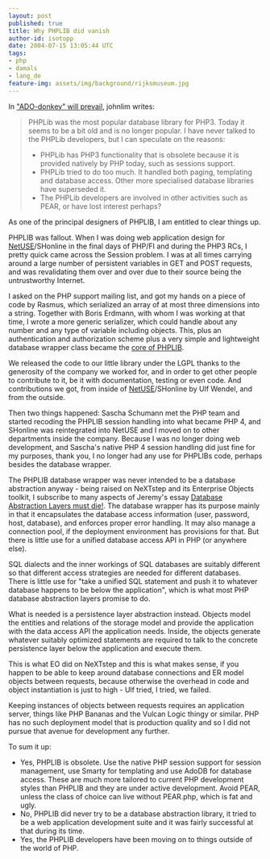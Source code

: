 ```yaml
---
layout: post
published: true
title: Why PHPLIB did vanish
author-id: isotopp
date: 2004-07-15 13:05:44 UTC
tags:
- php
- damals
- lang_de
feature-img: assets/img/background/rijksmuseum.jpg
---
```

In ["ADO-donkey" will prevail](http://phplens.com/phpeverywhere/?q=node/view/69), johnlim writes:

> PHPLib was the most popular database library for PHP3. Today it seems to be a bit old and is no longer popular. I have never talked to the PHPLib developers, but I can speculate on the reasons:
> - PHPLib has PHP3 functionality that is obsolete because it is provided natively by PHP today, such as sessions support.
> - PHPLib tried to do too much. It handled both paging, templating and database access. Other more specialised database libraries have superseded it.
> - The PHPLib developers are involved in other activities such as PEAR, or have lost interest perhaps?

As one of the principal designers of PHPLIB, I am entitled to clear things up.

PHPLIB was fallout. When I was doing web application design for 
[NetUSE](http://www.netuse.de)/SHonline in the final days of PHP/FI and during the PHP3 RCs, I pretty quick came across the Session problem. I was at all times carrying around a large number of persistent variables in GET and POST requests, and was revalidating them over and over due to their source being the untrustworthy Internet.

I asked on the PHP support mailing list, and got my hands on a piece of code by Rasmus, which serialized an array of at most three dimensions into a string. Together with Boris Erdmann, with whom I was working at that time, I wrote a more generic serializer, which could handle about any number and any type of variable including objects. This, plus an authentication and authorization scheme plus a very simple and lightweight database wrapper class became the 
[core of PHPLIB](https://marc.info/?l=php-general&amp;m=90222503034131&amp;w=2).

We released the code to our little library under the LGPL thanks to the generosity of the company we worked for, and in order to get other people to contribute to it, be it with documentation, testing or even code. And contributions we got, from inside of 
[NetUSE](http://www.netuse.de)/SHonline by Ulf Wendel, and from the outside.

Then two things happened: Sascha Schumann met the PHP team and started recoding the PHPLIB session handling into what became PHP 4, and SHonline was reintegrated into NetUSE and I moved on to other departments inside the company. Because I was no longer doing web development, and Sascha's native PHP 4 session handling did just fine for my purposes, thank you, I no longer had any use for PHPLIBs code, perhaps besides the database wrapper.

The PHPLIB database wrapper was never intended to be a database abstraction anyway - being raised on NeXTstep and its Enterprise Objects toolkit, I subscribe to many aspects of Jeremy's essay 
[Database Abstraction Layers must die!](http://jeremy.zawodny.com/blog/archives/002194.html). The database wrapper has its purpose mainly in that it encapsulates the database access information (user, password, host, database), and enforces proper error handling. It may also manage a connection pool, if the deployment environment has provisions for that. But there is little use for a unified database access API in PHP (or anywhere else).

SQL dialects and the inner workings of SQL databases are suitably different so that different access strategies are needed for different databases. There is little use for "take a unified SQL statement and push it to whatever database happens to be below the application", which is what most PHP database abstraction layers promise to do.

What is needed is a persistence layer abstraction instead. Objects model the entities and relations of the storage model and provide the application with the data access API the application needs. Inside, the objects generate whatever suitably optimized statements are required to talk to the concrete persistence layer below the application and execute them. 

This is what EO did on NeXTstep and this is what makes sense, if you happen to be able to keep around database connections and ER model objects between requests, because otherwise the overhead in code and object instantiation is just to high - Ulf tried, I tried, we failed. 

Keeping instances of objects between requests requires an application server, things like PHP Bananas and the Vulcan Logic thingy or similar. PHP has no such deployment model that is production quality and so I did not pursue that avenue for development any further.

To sum it up:

- Yes, PHPLIB is obsolete. Use the native PHP session support for session management, use Smarty for templating and use AdoDB for database access. These are much more tailored to current PHP development styles than PHPLIB and they are under active development. Avoid PEAR, unless the class of choice can live without PEAR.php, which is fat and ugly.
- No, PHPLIB did never try to be a database abstraction library, it tried to be a web application development suite and it was fairly successful at that during its time.
- Yes, the PHPLIB developers have been moving on to things outside of the world of PHP.